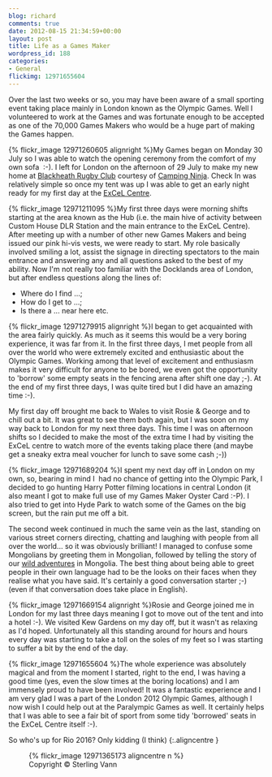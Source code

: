 ```yaml
---
blog: richard
comments: true
date: 2012-08-15 21:34:59+00:00
layout: post
title: Life as a Games Maker
wordpress_id: 188
categories:
- General
flickimg: 12971655604
---
```


Over the last two weeks or so, you may have been aware of a small sporting event taking place mainly
in London known as the Olympic Games. Well I volunteered to work at the Games and was fortunate enough
to be accepted as one of the 70,000 Games Makers who would be a huge part of making the Games happen.

{% flickr_image 12971260605 alignright %}My Games began on Monday 30 July so I was able to watch the 
opening ceremony from the comfort of my own sofa  :-). I left for London on the afternoon of 29 July
to make my new home at [Blackheath Rugby Club][brc] courtesy of [Camping Ninja][cn]. Check In was
relatively simple so once my tent was up I was able to get an early night ready for my first day at
the [ExCeL Centre][ec].

{% flickr_image 12971211095 %}My first three days were morning shifts starting at the area known as
the Hub (i.e. the main hive of activity between Custom House DLR Station and the main entrance to
the ExCeL Centre). After meeting up with a number of other new Games Makers and being issued our pink
hi-vis vests, we were ready to start. My role basically involved smiling a lot, assist the signage in
directing spectators to the main entrance and answering any and all questions asked to the best of my
ability. Now I'm not really too familiar with the Docklands area of London, but after endless
questions along the lines of:
	
  * Where do I find ...;
  * How do I get to ...;
  * Is there a ... near here etc.

{% flickr_image 12971279915 alignright %}I began to get acquainted with the area fairly quickly. As much
as it seems this would be a very boring experience, it was far from it. In the first three days, I met
people from all over the world who were extremely excited and enthusiastic about the Olympic Games.
Working among that level of excitement and enthusiasm makes it very difficult for anyone to be bored, we
even got the opportunity to 'borrow' some empty seats in the fencing arena after shift one day ;-). At
the end of my first three days, I was quite tired but I did have an amazing time :-).

My first day off brought me back to Wales to visit Rosie & George and to chill out a bit. It was great
to see them both again, but I was soon on my way back to London for my next three days. This time I was
on afternoon shifts so I decided to make the most of the extra time I had by visiting the ExCeL centre
to watch more of the events taking place there (and maybe get a sneaky extra meal voucher for lunch to
save some cash ;-))

{% flickr_image 12971689204 %}I spent my next day off in London on my own, so, bearing in mind I  had
no chance of getting into the Olympic Park, I decided to go hunting Harry Potter filming locations in
central London (it also meant I got to make full use of my Games Maker Oyster Card :-P). I also tried
to get into Hyde Park to watch some of the Games on the big screen, but the rain put me off a bit.

The second week continued in much the same vein as the last, standing on various street corners directing,
chatting and laughing with people from all over the world... so it was obviously brilliant! I managed to
confuse some Mongolians by greeting them in Mongolian, followed by telling the story of our
[wild adventures][adv] in Mongolia. The best thing about being able to greet people in their own language 
had to be the looks on their faces when they realise what you have said. It's certainly a good conversation 
starter ;-) (even if that conversation does take place in English).

{% flickr_image 12971669154 alignright %}Rosie and George joined me in London for my last three days meaning
I got to move out of the tent and into a hotel :-). We visited Kew Gardens on my day off, but it wasn't as
relaxing as I'd hoped. Unfortunately all this standing around for hours and hours every day was starting to
take a toll on the soles of my feet so I was starting to suffer a bit by the end of the day.

{% flickr_image 12971655604 %}The whole experience was absolutely magical and from the moment I started,
right to the end, I was having a good time (yes, even the slow times at the boring locations) and I am
immensely proud to have been involved! It was a fantastic experience and I am very glad I was a part of
the London 2012 Olympic Games, although I now wish I could help out at the Paralympic Games as well. It
certainly helps that I was able to see a fair bit of sport from some tidy 'borrowed' seats in the ExCeL
Centre itself :-).

So who's up for Rio 2016? Only kidding (I think)
{:.aligncentre }

<figure markdown="1">
  {% flickr_image 12971365173 aligncentre n %}
  <figcaption>Copyright &copy; Sterling Vann</figcaption>
</figure>

[brc]: http://www.pitchero.com/clubs/blackheath/ "Blackheath Rugby Club"
[cn]: http://www.campingninja.com/ "Camping Ninja"
[ec]: http://www.excel-london.co.uk/ "ExCeL Centre"
[adv]: http://travel.perry-online.me.uk/trips/china-2009/ "China & Mongolia 2009"